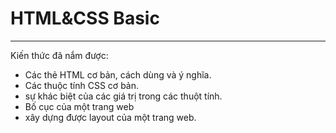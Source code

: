 # HTML&CSS Basic
---
Kiến thức đã nắm được:
* Các thẻ HTML cơ bản, cách dùng và ý nghĩa.
* Các thuộc tính CSS cơ bản.
* sự khác biệt của các giá trị trong các thuột tính.
* Bố cục của một trang web
* xây dựng được layout của một trang web.
